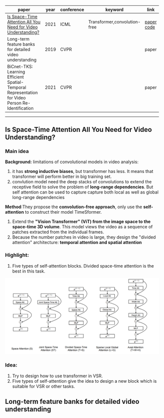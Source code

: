 paper|year|conference|keyword|link
-|-|-|-|-
[Is Space-Time Attention All You Need for Video Understanding?](#is-space-time-attention-all-you-need-for-video-understanding)|2021|ICML|Transformer,convolution-free|[paper](https://arxiv.org/pdf/2102.05095.pdf)  [code](https://github.com/facebookresearch/TimeSformer)|
Long-term feature banks for detailed video understanding|2019|CVPR||paper
BiCnet-TKS: Learning Efficient Spatial-Temporal Representation for Video Person Re-Identification|2021|CVPR||paper

****
## Is Space-Time Attention All You Need for Video Understanding?

### Main idea
**Background:**
limitations of convolutional models in video analysis:
1. it has **strong inductive biases**, but transformer has less. It means that transformer will perform better in big training set.
2. convlution model need the deep stacks of convolutions to extend the receptive field to solve the problem of **long-range dependencies**. But self attention can be used to capture capture both local as well as global long-range dependencies

**Method**:They propose the **convolution-free approach**, only use the **self-attention** to construct their model TimeSformer.
1. Extend the **"Vision Transformer" (ViT) from the image space to the space-time 3D volume**. This model views the video as a sequence of patches extracted from the individual frames.
2. Because the number patches in video is large, they design the "divided attention" architecture: **temporal attention and spatial attention**


### Highlight:
1. Five types of self-attention blocks.
Divided space-time attention is the best in this task.

<img src="image/1.jpg" />

### Idea:
1. Try to design how to use transformer in VSR.
2. Five types of self-attention give the idea to design a new block which is suitable for VSR or other tasks.


## Long-term feature banks for detailed video understanding